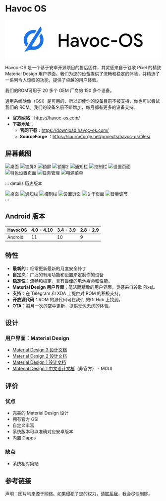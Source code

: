 # Havoc OS

<img class="banner-img" src="./images/logo/havocos.png" alt="Havoc OS LOGO"/>

Havoc-OS 是一个基于安卓开源项目的售后固件，其灵感来自于谷歌 Pixel 的精致 Material Design 用户界面。我们为您的设备提供了流畅和稳定的体验，并精选了一系列令人惊叹的功能，提供了卓越的用户体验。

我们的ROM可用于 20 多个 OEM 厂商的 150 多个设备。

通用系统映像（GSI）是可用的，所以即使你的设备目前不被支持，你也可以尝试我们的 ROM。我们的设备名册不断增加，每月都有更多的设备支持。

* **官方网站**：<https://havoc-os.com/>
* **下载地址**：
  * **官网下载**：<https://download.havoc-os.com/>
  * **SourceForge** <Badge type="tip" text="官方" /> ：<https://sourceforge.net/projects/havoc-os/files/>

## 屏幕截图

<div class="screenshotList">
<img src="https://havoc-os.com/src/img/screenshots/Screenshot_3.png" alt="桌面" title="桌面"/>
<img src="https://havoc-os.com/src/img/screenshots/Screenshot_10.png" alt="锁屏3" title="锁屏3"/>
<img src="https://havoc-os.com/src/img/screenshots/Screenshot_1.png" alt="锁屏" title="锁屏"/>
<img src="https://havoc-os.com/src/img/screenshots/Screenshot_2.png" alt="锁屏2" title="锁屏2"/>
<img src="https://havoc-os.com/src/img/screenshots/Screenshot_4.png" alt="通知栏" title="通知栏"/>
<img src="https://havoc-os.com/src/img/screenshots/Screenshot_5.png" alt="控制栏" title="控制栏"/>
<img src="https://havoc-os.com/src/img/screenshots/Screenshot_7.png" alt="设置页面" title="设置页面"/>
<img src="https://havoc-os.com/src/img/screenshots/Screenshot_8.png" alt="特色设置页面" title="特色设置页面"/>
<img src="https://havoc-os.com/src/img/screenshots/Screenshot_9.png" alt="任务管理" title="任务管理"/>
<img src="https://havoc-os.com/src/img/screenshots/Screenshot_6.png" alt="电源菜单" title="电源菜单"/>
</div>

::: details 历史版本
<div class="screenshotList">
<img src="https://a.fsdn.com/con/app/proj/havoc-os/screenshots/Screenshot_Ruthless_Launcher_20180803-133540.png/max/max/1" alt="桌面" title="桌面"/>
<img src="https://a.fsdn.com/con/app/proj/havoc-os/screenshots/Screenshot_Ruthless_Launcher_20180803-133603.png/max/max/1" alt="通知栏" title="通知栏"/>
<img src="https://a.fsdn.com/con/app/proj/havoc-os/screenshots/Screenshot_Ruthless_Launcher_20180803-133607.png/max/max/1" alt="控制栏" title="控制栏"/>
<img src="https://a.fsdn.com/con/app/proj/havoc-os/screenshots/Screenshot_Settings_20180803-133611.png/max/max/1" alt="设置页面" title="设置页面"/>
<img src="https://a.fsdn.com/con/app/proj/havoc-os/screenshots/Screenshot_Settings_20180803-012439.png/max/max/1" alt="关于页面" title="关于页面"/>
<img src="https://a.fsdn.com/con/app/proj/havoc-os/screenshots/Screenshot_Ruthless_Launcher_20180803-133626.png/max/max/1" alt="音量调节" title="音量调节"/>
</div>
:::

## Android 版本

| HavocOS | 4.0 - 4.10 | 3.4 - 3.9 | 2.8 - 2.9 |
| ------- | ---------- | --------- | --------- |
| Android | 11         | 10        | 9         |

## 特性

* **最新的**：经常更新最新的月度安全补丁
* **自定义**：广泛的有用功能和设置来定制你的设备
* **稳定性**：流畅和稳定，具有最佳的电池寿命和性能。
* **Material Design 用户界面**：简洁而精致的用户界面，灵感来自谷歌 Pixel。
* **支持**：在 Telegram 和 XDA 上提供对 ROM 的积极支持。
* **开放源代码**：ROM 的源代码可在我们 的GitHub 上找到。
* **OTA**：每月一次的空中更新，提供无忧无虑的体验。

## 设计

### 用户界面：Material Design <Badge type="tip" text="灵感来源" />

* [Material Design 3 设计文档](https://m3.material.io/)
* [Material Design 2 设计文档](https://m2.material.io/)
* [Material Design 1 设计文档](https://m1.material.io/)
* [Material Design 1 中文设计文档](https://www.mdui.org/design/)（非官方） - MDUI

## 评价

<Score :scoreList="scoreList" />

### 优点

* 完美的 Material Design 设计
* 拥有官方 GSI
* 自定义丰富
* 系统版本可以准确对应安卓版本
* 内置 Gapps <Badge type="tip" text="可选" />

### 缺点

* 系统相对简陋

## 参考链接

声明：图片均来源于网络。如果侵犯了您的权力，请[联系我](mailto:jesse205@qq.com)，我会尽快删除。

<script setup>

// 在这里添加数据即可打分
const scoreList = [
    {
        name: "Jesse205",
        score: 5
    },
]

</script>
